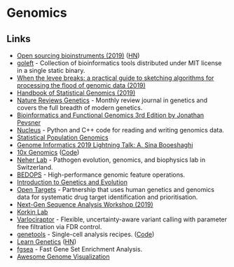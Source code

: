 # Genomics

## Links

* [Open sourcing bioinstruments \(2019\)](https://liorpachter.wordpress.com/2019/01/18/open-sourcing-bioinstruments/) \([HN](https://news.ycombinator.com/item?id=18946981)\)
* [goleft](https://github.com/brentp/goleft) - Collection of bioinformatics tools distributed under MIT license in a single static binary.
* [When the levee breaks: a practical guide to sketching algorithms for processing the flood of genomic data \(2019\)](https://genomebiology.biomedcentral.com/articles/10.1186/s13059-019-1809-x)
* [Handbook of Statistical Genomics \(2019\)](https://www.goodreads.com/book/show/44327365-handbook-of-statistical-genomics)
* [Nature Reviews Genetics](https://www.nature.com/nrg/) - Monthly review journal in genetics and covers the full breadth of modern genetics.
* [Bioinformatics and Functional Genomics 3rd Edition by Jonathan Pevsner](http://www.bioinfbook.org/)
* [Nucleus](https://github.com/google/nucleus) - Python and C++ code for reading and writing genomics data.
* [Statistical Population Genomics](https://link.springer.com/book/10.1007/978-1-0716-0199-0)
* [Genome Informatics 2019 Lightning Talk: A. Sina Booeshaghi](https://www.youtube.com/watch?v=x-rNofr88BM)
* [10x Genomics](https://www.10xgenomics.com/) \([Code](https://github.com/10XGenomics)\)
* [Neher Lab](https://neherlab.org/) - Pathogen evolution, genomics, and biophysics lab in Switzerland.
* [BEDOPS](https://github.com/bedops/bedops) - High-performance genomic feature operations.
* [Introduction to Genetics and Evolution](https://www.coursera.org/learn/genetics-evolution)
* [Open Targets](https://www.opentargets.org/) - Partnership that uses human genetics and genomics data for systematic drug target identification and prioritisation.
* [Next-Gen Sequence Analysis Workshop \(2019\)](https://angus.readthedocs.io/en/2019/)
* [Korkin Lab](http://korkinlab.org/)
* [Varlociraptor](https://github.com/varlociraptor/varlociraptor) - Flexible, uncertainty-aware variant calling with parameter free filtration via FDR control.
* [genetools](https://genetools.maximz.com/) - Single-cell analysis recipes. \([Code](https://github.com/maximz/genetools)\)
* [Learn Genetics](https://learn.genetics.utah.edu/) \([HN](https://news.ycombinator.com/item?id=23295590)\)
* [fgsea](https://github.com/ctlab/fgsea) - Fast Gene Set Enrichment Analysis.
* [Awesome Genome Visualization](https://github.com/cmdcolin/awesome-genome-visualization)

